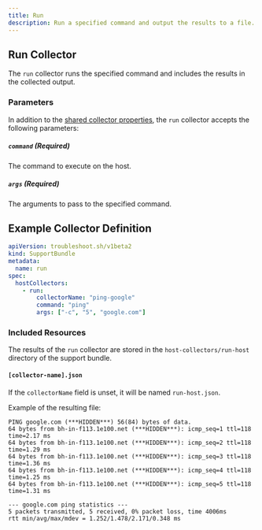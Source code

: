 ```yaml
---
title: Run
description: Run a specified command and output the results to a file.
---
```

## Run Collector

The `run` collector runs the specified command and includes the results in the collected output.

### Parameters

In addition to the [shared collector properties](/collect/collectors/#shared-properties), the `run` collector accepts the following parameters:

##### `command` (Required)
The command to execute on the host.

##### `args` (Required)
The arguments to pass to the specified command.

## Example Collector Definition

```yaml
apiVersion: troubleshoot.sh/v1beta2
kind: SupportBundle
metadata:
  name: run
spec:
  hostCollectors:
    - run:
        collectorName: "ping-google"
        command: "ping"
        args: ["-c", "5", "google.com"]
```

### Included Resources

The results of the `run` collector are stored in the `host-collectors/run-host` directory of the support bundle.

#### `[collector-name].json`

If the `collectorName` field is unset, it will be named `run-host.json`.

Example of the resulting file:

```
PING google.com (***HIDDEN***) 56(84) bytes of data.
64 bytes from bh-in-f113.1e100.net (***HIDDEN***): icmp_seq=1 ttl=118 time=2.17 ms
64 bytes from bh-in-f113.1e100.net (***HIDDEN***): icmp_seq=2 ttl=118 time=1.29 ms
64 bytes from bh-in-f113.1e100.net (***HIDDEN***): icmp_seq=3 ttl=118 time=1.36 ms
64 bytes from bh-in-f113.1e100.net (***HIDDEN***): icmp_seq=4 ttl=118 time=1.25 ms
64 bytes from bh-in-f113.1e100.net (***HIDDEN***): icmp_seq=5 ttl=118 time=1.31 ms

--- google.com ping statistics ---
5 packets transmitted, 5 received, 0% packet loss, time 4006ms
rtt min/avg/max/mdev = 1.252/1.478/2.171/0.348 ms
```

